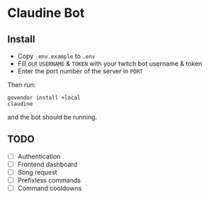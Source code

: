 # Claudine Bot

## Install
- Copy `.env.example` to `.env`
- Fill out `USERNAME` & `TOKEN` with your twitch bot username & token
- Enter the port number of the server in `PORT`

Then run:
```
govendor install +local
claudine
```
and the bot should be running.

## TODO
- [ ] Authentication
- [ ] Frontend dashboard
- [ ] Song request
- [ ] Prefixless commands
- [ ] Command cooldowns
